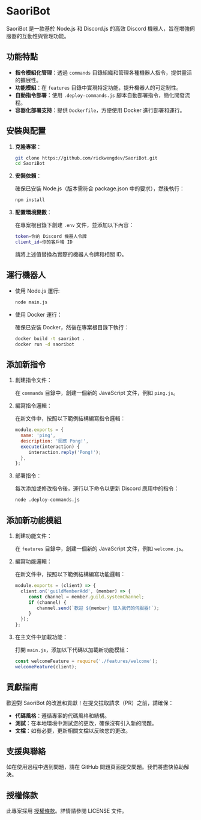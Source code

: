 # SaoriBot

SaoriBot 是一款基於 Node.js 和 Discord.js 的高效 Discord 機器人，旨在增強伺服器的互動性與管理功能。

## 功能特點

- **指令模組化管理**：透過 `commands` 目錄組織和管理各種機器人指令，提供靈活的擴展性。
- **功能模組**：在 `features` 目錄中實現特定功能，提升機器人的可定制性。
- **自動指令部署**：使用 `.deploy-commands.js` 腳本自動部署指令，簡化開發流程。
- **容器化部署支持**：提供 `Dockerfile`，方便使用 Docker 進行部署和運行。

## 安裝與配置

1. **克隆專案**：

    ```bash
    git clone https://github.com/rickwengdev/SaoriBot.git
    cd SaoriBot
    ```

2. **安裝依賴**：

    確保已安裝 Node.js（版本需符合 package.json 中的要求），然後執行：

    ```bash
    npm install
    ```

3. **配置環境變數**：

    在專案根目錄下創建 `.env` 文件，並添加以下內容：

    ```bash
    token=你的 Discord 機器人令牌
    client_id=你的客戶端 ID
    ```

    請將上述值替換為實際的機器人令牌和相關 ID。

## 運行機器人

- 使用 Node.js 運行:

  ```bash
  node main.js
  ```

- 使用 Docker 運行：

  確保已安裝 Docker，然後在專案根目錄下執行：

  ```bash
  docker build -t saoribot .
  docker run -d saoribot
  ```

## 添加新指令

1. 創建指令文件：

    在 `commands` 目錄中，創建一個新的 JavaScript 文件，例如 `ping.js`。

2. 編寫指令邏輯：

    在新文件中，按照以下範例結構編寫指令邏輯：

    ```javascript
    module.exports = {
      name: 'ping',
      description: '回應 Pong!',
      execute(interaction) {
         interaction.reply('Pong!');
      },
    };
    ```

3. 部署指令：

    每次添加或修改指令後，運行以下命令以更新 Discord 應用中的指令：

    ```bash
    node .deploy-commands.js
    ```

## 添加新功能模組

1. 創建功能文件：

    在 `features` 目錄中，創建一個新的 JavaScript 文件，例如 `welcome.js`。

2. 編寫功能邏輯：

    在新文件中，按照以下範例結構編寫功能邏輯：

    ```javascript
    module.exports = (client) => {
      client.on('guildMemberAdd', (member) => {
         const channel = member.guild.systemChannel;
         if (channel) {
            channel.send(`歡迎 ${member} 加入我們的伺服器!`);
         }
      });
    };
    ```

3. 在主文件中加載功能：

    打開 `main.js`，添加以下代碼以加載新功能模組：

    ```javascript
    const welcomeFeature = require('./features/welcome');
    welcomeFeature(client);
    ```

## 貢獻指南

歡迎對 SaoriBot 的改進和貢獻！在提交拉取請求（PR）之前，請確保：

- **代碼風格**：遵循專案的代碼風格和結構。
- **測試**：在本地環境中測試您的更改，確保沒有引入新的問題。
- **文檔**：如有必要，更新相關文檔以反映您的更改。

## 支援與聯絡

如在使用過程中遇到問題，請在 GitHub 問題頁面提交問題。我們將盡快協助解決。

## 授權條款

此專案採用 [ 授權條款](LICENSE)。詳情請參閱 LICENSE 文件。